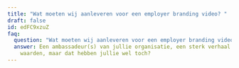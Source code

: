 ```yaml
---
title: "Wat moeten wij aanleveren voor een employer branding video? "
draft: false
id: edFC9xzuZ
faq:
  question: "Wat moeten wij aanleveren voor een employer branding video? "
  answer: Een ambassadeur(s) van jullie organisatie, een sterk verhaal en goede
    waarden, maar dat hebben jullie wel toch?
---
```

